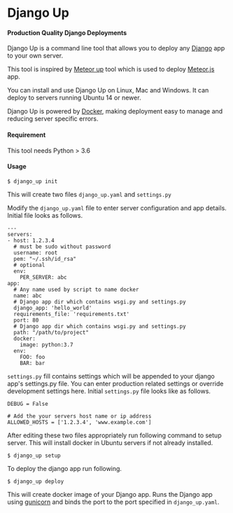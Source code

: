 # Django Up

#### Production Quality Django Deployments

Django Up is a command line tool that allows you to deploy any [Django](https://www.djangoproject.com/) app to your own server.

This tool is inspired by [Meteor up](http://meteor-up.com/) tool which is used to deploy [Meteor.js](https://www.meteor.com/) app.

You can install and use Django Up on Linux, Mac and Windows. It can deploy to servers running Ubuntu 14 or newer.

Django Up is powered by [Docker](http://www.docker.com/), making deployment easy to manage and reducing server specific errors.


#### Requirement

This tool needs Python > 3.6


#### Usage

    $ django_up init

This will create two files `django_up.yaml` and `settings.py`

Modify the `django_up.yaml` file to enter server configuration and app details. Initial file looks as follows.

    ---
    servers:
    - host: 1.2.3.4
      # must be sudo without password
      username: root
      pem: "~/.ssh/id_rsa"
      # optional
      env:
        PER_SERVER: abc
    app:
      # Any name used by script to name docker
      name: abc
      # Django app dir which contains wsgi.py and settings.py
      django_app: 'hello_world'
      requirements_file: 'requirements.txt'
      port: 80
      # Django app dir which contains wsgi.py and settings.py
      path: "/path/to/project"
      docker:
        image: python:3.7
      env:
        FOO: foo
        BAR: bar

`settings.py` fill contains settings which will be appended to your django app's settings.py file. You can enter production related settings or override development settings here. Initial `settings.py` file looks like as follows.


    DEBUG = False

    # Add the your servers host name or ip address
    ALLOWED_HOSTS = ['1.2.3.4', 'www.example.com']


After editing these two files appropriately run following command to setup server. This will install docker in Ubuntu servers if not already installed.

    
    $ django_up setup


To deploy the django app run following.

    $ django_up deploy
    
This will create docker image of your Django app. Runs the Django app using [gunicorn](https://gunicorn.org/) and binds the port to the port specified in `django_up.yaml`.